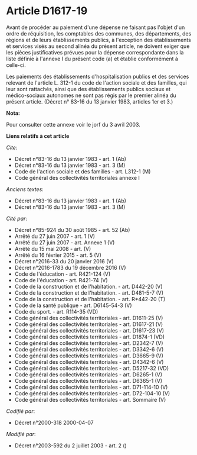 # Article D1617-19

Avant de procéder au paiement d'une dépense ne faisant pas l'objet d'un ordre de réquisition, les comptables des communes,
des départements, des régions et de leurs établissements publics, à l'exception des établissements et services visés au
second alinéa du présent article, ne doivent exiger que les pièces justificatives prévues pour la dépense correspondante dans
la liste définie à l'annexe I du présent code (a) et établie conformément à celle-ci.

Les paiements des établissements d'hospitalisation publics et des services relevant de l'article L. 312-1 du code de l'action
sociale et des familles, qui leur sont rattachés, ainsi que des établissements publics sociaux et médico-sociaux autonomes ne
sont pas régis par le premier alinéa du présent article. (Décret n° 83-16 du 13 janvier 1983, articles 1er et 3.)

**Nota:**

Pour consulter cette annexe voir le jorf du 3 avril 2003.

**Liens relatifs à cet article**

_Cite_:

  - Décret n°83-16 du 13 janvier 1983 - art. 1 (Ab)
  - Décret n°83-16 du 13 janvier 1983 - art. 3 (M)
  - Code de l'action sociale et des familles - art. L312-1 (M)
  - Code général des collectivités territoriales annexe I

_Anciens textes_:

  - Décret n°83-16 du 13 janvier 1983 - art. 1 (Ab)
  - Décret n°83-16 du 13 janvier 1983 - art. 3 (M)

_Cité par_:

  - Décret n°85-924 du 30 août 1985 - art. 52 (Ab)
  - Arrêté du 27 juin 2007 - art. 1 (V)
  - Arrêté du 27 juin 2007 - art. Annexe 1 (V)
  - Arrêté du 15 mai 2008 - art. (V)
  - Arrêté du 16 février 2015 - art. 5 (V)
  - Décret n°2016-33 du 20 janvier 2016 (V)
  - Décret n°2016-1783 du 19 décembre 2016 (V)
  - Code de l'éducation - art. R421-124 (V)
  - Code de l'éducation - art. R421-74 (V)
  - Code de la construction et de l'habitation. - art. D442-20 (V)
  - Code de la construction et de l'habitation. - art. D481-5-7 (V)
  - Code de la construction et de l'habitation. - art. R*442-20 (T)
  - Code de la santé publique - art. D6145-54-3 (V)
  - Code du sport. - art. R114-35 (VD)
  - Code général des collectivités territoriales - art. D1611-25 (V)
  - Code général des collectivités territoriales - art. D1617-21 (V)
  - Code général des collectivités territoriales - art. D1617-23 (V)
  - Code général des collectivités territoriales - art. D1874-1 (VD)
  - Code général des collectivités territoriales - art. D2342-7 (V)
  - Code général des collectivités territoriales - art. D3342-6 (V)
  - Code général des collectivités territoriales - art. D3665-9 (V)
  - Code général des collectivités territoriales - art. D4342-6 (V)
  - Code général des collectivités territoriales - art. D5217-32 (VD)
  - Code général des collectivités territoriales - art. D6265-1 (V)
  - Code général des collectivités territoriales - art. D6365-1 (V)
  - Code général des collectivités territoriales - art. D71-114-10 (V)
  - Code général des collectivités territoriales - art. D72-104-10 (V)
  - Code général des collectivités territoriales - art. Sommaire (V)

_Codifié par_:

  - Décret n°2000-318 2000-04-07

_Modifié par_:

  - Décret n°2003-592 du 2 juillet 2003 - art. 2 ()
